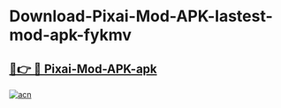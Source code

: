 # Download-Pixai-Mod-APK-lastest-mod-apk-fykmv

<h2><a href="https://apkcomod.com?title=Pixai-Mod-APK">🔗👉 🔴 Pixai-Mod-APK-apk </a></h2>

[![acn](https://github.com/user-attachments/assets/0f9c940e-d8b0-45ae-aac7-cd30a18b3e1c)](https://apkcomod.com?title=Pixai-Mod-APK)
